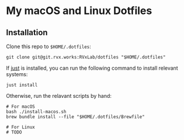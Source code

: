 # My macOS and Linux Dotfiles

## Installation

Clone this repo to `$HOME/.dotfiles`:

```shell
git clone git@git.rvx.works:RVxLab/dotfiles "$HOME/.dotfiles"
```

If [just](https://just.systems) is installed, you can run the following command to install relevant systems:

```shell
just install
```

Otherwise, run the relavant scripts by hand:

```shell
# For macOS
bash ./install-macos.sh
brew bundle install --file "$HOME/.dotfiles/Brewfile"

# For Linux
# TODO
```
